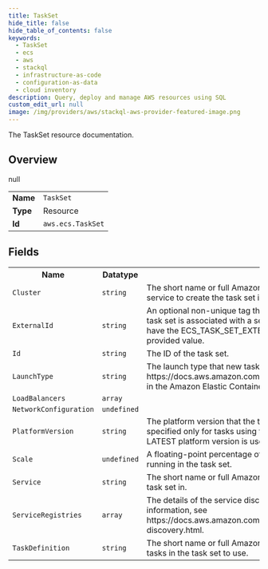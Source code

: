 ```yaml
---
title: TaskSet
hide_title: false
hide_table_of_contents: false
keywords:
  - TaskSet
  - ecs
  - aws
  - stackql
  - infrastructure-as-code
  - configuration-as-data
  - cloud inventory
description: Query, deploy and manage AWS resources using SQL
custom_edit_url: null
image: /img/providers/aws/stackql-aws-provider-featured-image.png
---
```

The TaskSet resource documentation.

## Overview
<table><tbody>
<tr><td><b>Name</b></td><td><code>TaskSet</code></td></tr>
<tr><td><b>Type</b></td><td>Resource</td></tr>
null
<tr><td><b>Id</b></td><td><code>aws.ecs.TaskSet</code></td></tr>
</tbody></table>

## Fields
<table><tbody>
<tr><th>Name</th><th>Datatype</th><th>Description</th></tr>
<tr><td><code>Cluster</code></td><td><code>string</code></td><td>The short name or full Amazon Resource Name (ARN) of the cluster that hosts the service to create the task set in.</td></tr><tr><td><code>ExternalId</code></td><td><code>string</code></td><td>An optional non-unique tag that identifies this task set in external systems. If the task set is associated with a service discovery registry, the tasks in this task set will have the ECS_TASK_SET_EXTERNAL_ID AWS Cloud Map attribute set to the provided value. </td></tr><tr><td><code>Id</code></td><td><code>string</code></td><td>The ID of the task set.</td></tr><tr><td><code>LaunchType</code></td><td><code>string</code></td><td>The launch type that new tasks in the task set will use. For more information, see https://docs.aws.amazon.com/AmazonECS/latest/developerguide/launch_types.html in the Amazon Elastic Container Service Developer Guide. </td></tr><tr><td><code>LoadBalancers</code></td><td><code>array</code></td><td></td></tr><tr><td><code>NetworkConfiguration</code></td><td><code>undefined</code></td><td></td></tr><tr><td><code>PlatformVersion</code></td><td><code>string</code></td><td>The platform version that the tasks in the task set should use. A platform version is specified only for tasks using the Fargate launch type. If one isn't specified, the LATEST platform version is used by default.</td></tr><tr><td><code>Scale</code></td><td><code>undefined</code></td><td>A floating-point percentage of the desired number of tasks to place and keep running in the task set.</td></tr><tr><td><code>Service</code></td><td><code>string</code></td><td>The short name or full Amazon Resource Name (ARN) of the service to create the task set in.</td></tr><tr><td><code>ServiceRegistries</code></td><td><code>array</code></td><td>The details of the service discovery registries to assign to this task set. For more information, see https://docs.aws.amazon.com/AmazonECS/latest/developerguide/service-discovery.html.</td></tr><tr><td><code>TaskDefinition</code></td><td><code>string</code></td><td>The short name or full Amazon Resource Name (ARN) of the task definition for the tasks in the task set to use.</td></tr>
</tbody></table>